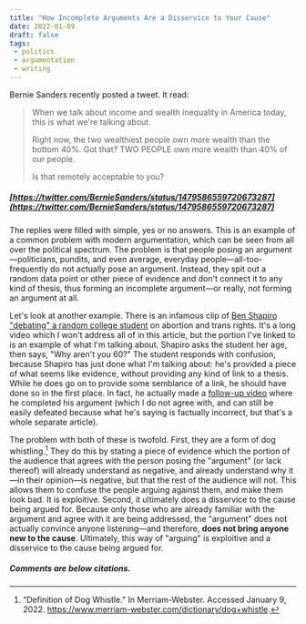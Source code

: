 ```yaml
---
title: "How Incomplete Arguments Are a Disservice to Your Cause"
date: 2022-01-09
draft: false
tags:
 - politics
 - argumentation
 - writing
---
```


Bernie Sanders recently posted a tweet. It read:

> When we talk about income and wealth inequality in America today, this is what we're talking about.
>
> Right now, the two wealthiest people own more wealth than the bottom 40%. Got that? TWO PEOPLE own more wealth than 40% of our people.
>
> Is that remotely acceptable to you?

##### [https://twitter.com/BernieSanders/status/1479586559720673287](https://twitter.com/BernieSanders/status/1479586559720673287)

The replies were filled with simple, yes or no answers. This is an example of a common problem with modern argumentation, which can be seen from all over the political spectrum. The problem is that people posing an argument—politicians, pundits, and even average, everyday people—all-too-frequently do not actually pose an argument. Instead, they spit out a random data point or other piece of evidence and don't connect it to any kind of thesis, thus forming an incomplete argument—or really, not forming an argument at all.

Let's look at another example. There is an infamous clip of [Ben Shapiro "debating" a random college student](https://youtu.be/QtuqmThPE5c?t=132) on abortion and trans rights. It's a long video which I won't address all of in this article, but the portion I've linked to is an example of what I'm talking about. Shapiro asks the student her age, then says, "Why aren't you 60?" The student responds with confusion, because Shapiro has just done what I'm talking about: he's provided a piece of what seems like evidence, without providing any kind of link to a thesis. While he does go on to provide some semblance of a link, he should have done so in the first place. In fact, he actually made a [follow-up video](https://youtu.be/Cy3MB5dqesA) where he completed his argument (which I do not agree with, and can still be easily defeated because what he's saying is factually incorrect, but that's a whole separate article). 

The problem with both of these is twofold. First, they are a form of dog whistling.[^1] They do this by stating a piece of evidence which the portion of the audience that agrees with the person posing the "argument" (or lack thereof) will already understand as negative, and already understand why it—in their opinion—is negative, but that the rest of the audience will not. This allows them to confuse the people arguing against them, and make them look bad. It is exploitive. Second, it ultimately does a disservice to the cause being argued for. Because only those who are already familiar with the argument and agree with it are being addressed, the "argument" does not actually convince anyone listening—and therefore, **does not bring anyone new to the cause**. Ultimately, this way of "arguing" is exploitive and a disservice to the cause being argued for.

##### Comments are below citations.

[^1]: “Definition of Dog Whistle.” In Merriam-Webster. Accessed January 9, 2022. https://www.merriam-webster.com/dictionary/dog+whistle.
